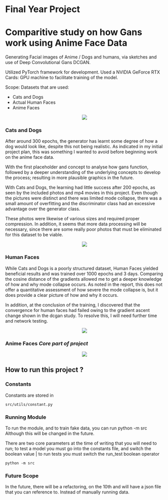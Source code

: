 # Final Year Project

# Comparitive study on how Gans work using Anime Face Data

Generating Facial images of Anime / Dogs and humans, via sketches and use of Deep Convolutional Gans
DCGAN.

Utilized PyTorch framework for development. Used a NVIDIA GeForce RTX Cards: GPU machine to facilitate training of the model.

Scope:
Datasets that are used:

- Cats and Dogs
- Actual Human Faces
- Anime Faces

<p align="center">
  <img
    src="https://raw.githubusercontent.com/catppuccin/catppuccin/dev/assets/footers/gray0_ctp_on_line.svg?sanitize=true"
  />
</p>

### Cats and Dogs

After around 300 epochs, the generator has learnt some degree of how a dog would look like, despite this not being realistic. As indicated in my initial project plan, this was something I wanted to avoid before beginning work on the anime face data.

With the first placeholder and concept to analyse how gans function, followed by a deeper understanding of the underlying concepts to develop the process; resulting in more plausible graphics in the future.

With Cats and Dogs, the learning had little success after 200 epochs, as seen by the included photos and mp4 movies in this project.
Even though the pictures were distinct and there was limited mode collapse, there was a small amount of overfitting and the discriminator class had an excessive advantage over the generator class.

These photos were likewise of various sizes and required proper compression.
In addition, it seems that more data processing will be necessary, since there are some really poor photos that must be eliminated for this dataset to be viable.

<p align="center">
  <img
    src="https://raw.githubusercontent.com/catppuccin/catppuccin/dev/assets/footers/gray0_ctp_on_line.svg?sanitize=true"
  />
</p>

### Human Faces

While Cats and Dogs is a poorly structured dataset, Human Faces yielded beneficial results and was trained over 1000 epochs and 3 days.
Comparing the cosine distance of the gradients allowed me to get a deeper knowledge of how and why mode collapse occurs. As noted in the report, this does not offer a quantitative assessment of how severe the mode collapse is, but it does provide a clear picture of how and why it occurs.


In addition, at the conclusion of the training, I discovered that the convergence for human faces had failed owing to the gradient ascent change shown in the dcgan study.
To resolve this, I will need further time and network testing. 

<p align="center">
  <img
    src="https://raw.githubusercontent.com/catppuccin/catppuccin/dev/assets/footers/gray0_ctp_on_line.svg?sanitize=true"
  />
</p>

### Anime Faces *Core part of project*

<p align="center">
  <img
    src="https://raw.githubusercontent.com/catppuccin/catppuccin/dev/assets/footers/gray0_ctp_on_line.svg?sanitize=true"
  />
</p>

## How to run this project ? 

### Constants
Constants are stored in 
```
src/utils/constant.py
```

### Running Module
To run the module, and to train fake data, you can run python -m src
Although this will be changed in the future.

There are two core parameters at the time of writing that you will need to run; to test a model you  must go into the
constants file, and switch the boolean value | to run tests you must switch the run_test boolean operator
```
python -m src
```

### Future Scope
In the future, there will be a refactoring, on the 10th and will have a json file that you can reference to. Instead of
manually running data.

